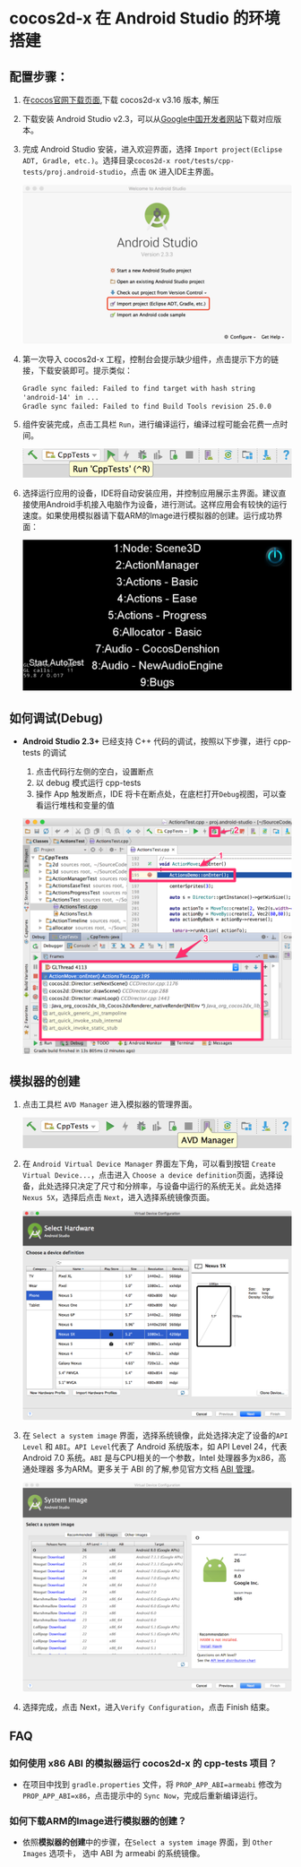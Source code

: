 # cocos2d-x 在 Android Studio 的环境搭建

## 配置步骤：

1. 在[cocos官网下载页面](http://www.cocos.com/download),下载 cocos2d-x v3.16 版本, 解压
1. 下载安装 Android Studio v2.3，可以从[Google中国开发者网站](https://developer.android.google.cn/studio/index.html)下载对应版本。
1. 完成 Android Studio 安装，进入欢迎界面，选择 `Import project(Eclipse ADT, Gradle, etc.)`。选择目录`cocos2d-x root/tests/cpp-tests/proj.android-studio`，点击 `OK` 进入IDE主界面。

    <a href="Android-Studio-img/Import-project.png" target="_blank"><img src="Android-Studio-img/Import-project.png" alt="Import"></a>

1. 第一次导入 cocos2d-x 工程，控制台会提示缺少组件，点击提示下方的链接，下载安装即可。提示类似： 
    ```
    Gradle sync failed: Failed to find target with hash string 'android-14' in ...
    Gradle sync failed: Failed to find Build Tools revision 25.0.0
    ```
1. 组件安装完成，点击工具栏 `Run`，进行编译运行，编译过程可能会花费一点时间。

    ![Run](Android-Studio-img/bar-Run.png)
1. 选择运行应用的设备，IDE将自动安装应用，并控制应用展示主界面。建议直接使用Android手机接入电脑作为设备，进行测试。这样应用会有较快的运行速度。如果使用模拟器请下载ARM的Image进行模拟器的创建。运行成功界面：

    <a href="Android-Studio-img/cpp-tests-success.png" target="_blank"><img src="Android-Studio-img/cpp-tests-success.png" alt="Run Success"></a>

## 如何调试(Debug)

* __Android Studio 2.3+__ 已经支持 C++ 代码的调试，按照以下步骤，进行 cpp-tests 的调试

    1. 点击代码行左侧的空白，设置断点
    1. 以 debug 模式运行 cpp-tests
    1. 操作 App 触发断点，IDE 将卡在断点处，在底栏打开`Debug`视图，可以查看运行堆栈和变量的值

    ![](../../en/installation/Android-Studio-img/debug_cpp_tests.png "")

## 模拟器的创建

1. 点击工具栏 `AVD Manager` 进入模拟器的管理界面。

    ![AVD Manager](Android-Studio-img/bar-AVD-Manager.png)
1. 在 `Android Virtual Device Manager` 界面左下角，可以看到按钮 `Create Virtual Device...`，点击进入 `Choose a device definition`页面，选择设备，此处选择只决定了尺寸和分辨率，与设备中运行的系统无关。此处选择 `Nexus 5X`，选择后点击 `Next`，进入选择系统镜像页面。

    <a href="Android-Studio-img/choose-device-definition.png" target="_blank"><img src="Android-Studio-img/choose-device-definition.png" alt="Choose Device"></a>


1. 在 `Select a system image` 界面，选择系统镜像，此处选择决定了设备的`API Level` 和 `ABI`。`API Level`代表了 Android 系统版本，如 API Level 24，代表 Android 7.0 系统。`ABI` 是与CPU相关的一个参数，Intel 处理器多为x86，高通处理器 多为ARM。更多关于 ABI 的了解,参见官方文档 [ABI 管理](https://developer.android.google.cn/ndk/guides/abis.html?hl=zh-cn)。

    <a href="Android-Studio-img/select-image.png" target="_blank"><img src="Android-Studio-img/select-image.png" alt="Select Image"></a>

1. 选择完成，点击 Next，进入`Verify Configuration`，点击 Finish 结束。

## FAQ

### 如何使用 x86 ABI 的模拟器运行 cocos2d-x 的 cpp-tests 项目？
- 在项目中找到 `gradle.properties` 文件，将 `PROP_APP_ABI=armeabi` 修改为 `PROP_APP_ABI=x86`，点击提示中的 `Sync Now`，完成后重新编译运行。

### 如何下载ARM的Image进行模拟器的创建？
- 依照**模拟器的创建**中的步骤，在`Select a system image` 界面，到 `Other Images` 选项卡， 选中 ABI 为 armeabi 的系统镜像。